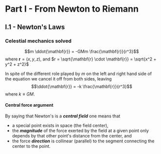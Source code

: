 # Part I - From Newton to Riemann
## I.1 - Newton's Laws
### Celestial mechanics solved

$$m \ddot{\mathbf{r}} = -GMm \frac{\mathbf{r}}{r^3}$$ where $\mathbf{r} = (x, y, z)$, and $r = \sqrt{\mathbf{r} \cdot \mathbf{r}} = \sqrt{x^2 + y^2 + z^2}$

In spite of the different role played by $m$ on the left and right hand side of the equation we cancel it off from both sides, leaving
$$\ddot{\mathbf{r}} = -k \frac{\mathbf{r}}{r^3}$$ where $k \equiv GM$. 

#### Central force argument
By saying that Newton's is a ***central field***  one means that 

 - a special point exists in space (the field center),
 - the ***magnitude*** of the force exerted by the field at a given point only depends by that other point's distance from the center, and 
 - the force ***direction*** is collinear (parallel) to the segment connecting the center to the point. 




<!--stackedit_data:
eyJoaXN0b3J5IjpbLTI1NTI1NzkzOF19
-->